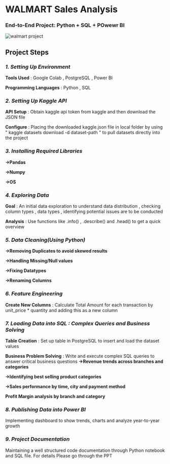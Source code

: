 # WALMART Sales Analysis
### End-to-End Project: Python + SQL + POwewr BI    

![walmart project](https://github.com/user-attachments/assets/70fadc2e-1f95-49c2-975a-f20c659e785f)

##  **Project Steps**
### *1. Setting Up Environment*

 **Tools Used** : Google Colab , PostgreSQL , Power BI
 
**Programming Languages** : Python , SQL

### *2. Setting Up Kaggle API*

**API Setup** : Obtain kaggle api token from kaggle and then download the JSON file

**Configure** : Placing the downloaded kaggle.json file in local folder by using " kaggle datasets download -d  dataset-path " to pull datasets directly into the project

### *3. Installing Required Libraries*

**->Pandas**

**->Numpy**

**->OS**

### *4. Exploring Data*

**Goal** : An initial data exploration to understand data distribution , checking column types , data types , identifying potential issues are to be conducted

**Analysis** : Use functions like .info() , .describe()  and  .head() to get a quick overview

### *5. Data Cleaning(Using Python)*

**->Removing Duplicates to avoid skewed results**

**->Handling Missing/Null values**

**->Fixing Datatypes**

**->Renaming Columns**

### *6. Feature Engineering*

**Create New Columns** : Calculate Total Amount for each transaction by unit_price * quantity and adding this as a new column 

### *7. Loading Data into SQL : Complex Queries and Business Solving*

**Table Creation** : Set up table  in PostgreSQL to insert and load the dataset values

**Business Problem Solving** : Write and execute complex SQL queries to answer critical business questions
**->Revenue trends across branches and categories**
     
**->Identifying best selling product categories**
     
**->Sales performance by time, city and payment method**
     
**Profit Margin analysis by branch and category**
     
### *8. Publishing Data into Power BI* 

Implementing dashboard to show trends, charts and analyze year-to-year growth

### *9. Project Documentation* 

 Maintaining a well structured code documentation through Python notebook and SQL file.
 For details Please go through the PPT









